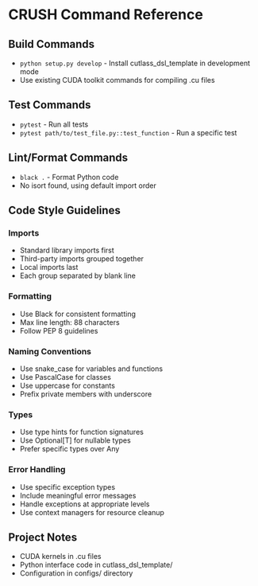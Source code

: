 # CRUSH Command Reference

## Build Commands
- `python setup.py develop` - Install cutlass_dsl_template in development mode
- Use existing CUDA toolkit commands for compiling .cu files

## Test Commands
- `pytest` - Run all tests
- `pytest path/to/test_file.py::test_function` - Run a specific test

## Lint/Format Commands
- `black .` - Format Python code
- No isort found, using default import order

## Code Style Guidelines

### Imports
- Standard library imports first
- Third-party imports grouped together
- Local imports last
- Each group separated by blank line

### Formatting
- Use Black for consistent formatting
- Max line length: 88 characters
- Follow PEP 8 guidelines

### Naming Conventions
- Use snake_case for variables and functions
- Use PascalCase for classes
- Use uppercase for constants
- Prefix private members with underscore

### Types
- Use type hints for function signatures
- Use Optional[T] for nullable types
- Prefer specific types over Any

### Error Handling
- Use specific exception types
- Include meaningful error messages
- Handle exceptions at appropriate levels
- Use context managers for resource cleanup

## Project Notes
- CUDA kernels in .cu files
- Python interface code in cutlass_dsl_template/
- Configuration in configs/ directory